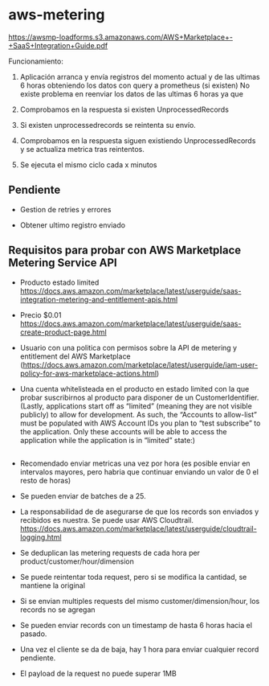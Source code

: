 # aws-metering

https://awsmp-loadforms.s3.amazonaws.com/AWS+Marketplace+-+SaaS+Integration+Guide.pdf

Funcionamiento:

1. Aplicación arranca y envía registros del momento actual y de las ultimas 6 horas obteniendo los datos con query a prometheus (si existen)
 No existe problema en reenviar los datos de las ultimas 6 horas ya que

2. Comprobamos en la respuesta si existen UnprocessedRecords

3. Si existen unprocessedrecords se reintenta su envío.

4. Comprobamos en la respuesta siguen existiendo UnprocessedRecords y se actualiza metrica tras reintentos.

5. Se ejecuta el mismo ciclo cada x minutos

## Pendiente

- Gestion de retries y errores

- Obtener ultimo registro enviado


## Requisitos para probar con AWS Marketplace Metering Service API

- Producto estado limited
https://docs.aws.amazon.com/marketplace/latest/userguide/saas-integration-metering-and-entitlement-apis.html

- Precio $0.01
https://docs.aws.amazon.com/marketplace/latest/userguide/saas-create-product-page.html

- Usuario con una politica con permisos sobre la API de metering y entitlement del AWS Marketplace
(https://docs.aws.amazon.com/marketplace/latest/userguide/iam-user-policy-for-aws-marketplace-actions.html)

- Una cuenta whitelisteada en el producto en estado limited con la que probar suscribirnos al producto para disponer de un CustomerIdentifier.
(Lastly, applications start off as “limited” (meaning they are not visible publicly) to allow for development. As such, the “Accounts to allow-list” must be populated with AWS Account IDs you plan to “test subscribe” to the application. Only these accounts will be able to access the application while the application is in “limited” state:)

##

- Recomendado enviar metricas una vez por hora (es posible enviar en intervalos mayores, pero habria que continuar enviando un valor de 0 el resto de horas)

- Se pueden enviar de batches de a 25.

- La responsabilidad de de asegurarse de que los records son enviados y recibidos es nuestra. Se puede usar AWS Cloudtrail. https://docs.aws.amazon.com/marketplace/latest/userguide/cloudtrail-logging.html

- Se deduplican las metering requests de cada hora per product/customer/hour/dimension

- Se puede reintentar toda request, pero si se modifica la cantidad, se mantiene la original

- Si se envian multiples requests del mismo customer/dimension/hour, los records no se agregan

- Se pueden enviar records con un timestamp de hasta 6 horas hacia el pasado.

- Una vez el cliente se da de baja, hay 1 hora para enviar cualquier record pendiente.

- El payload de la request no puede superar 1MB
